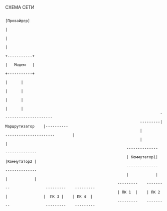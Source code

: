СХЕМА СЕТИ





                                                                              [Провайдер]
                                                                                   |
                                                                                   |  
                                                                                   |
                                                                             +-----------+
                                                                             |   Модем   |
                                                                             +-----------+
                                                                               |      |
                                                                               |      |
                                                                               |      |
                                                                               |      |
                                                                         ----------------------   
                                                                ---------|   Маршрутизатор    |----------   
                                                                |         ----------------------        |
                                                                |                                       |
                                                          --------------                       --------------     
                                                          | Коммутатор1|                       |Коммутатор2 |
                                                          --------------                       -------------- 
                                                          |            |                       |            |
                                                      ---------    ---------                ---------    ---------
                                                      | ПК 1  |    | ПК 2  |                |  ПК 3 |    | ПК 4  |
                                                      ---------    ---------                ---------    ---------
                                                            
                                                         
                                                            
                                                             
                                                            
     
    
                    
